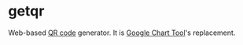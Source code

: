 getqr
=====

Web-based [QR code](http://ko.wikipedia.org/wiki/QR_%EC%BD%94%EB%93%9C) generator. It is [Google Chart Tool](https://developers.google.com/chart/infographics/docs/qr_codes)'s replacement.
